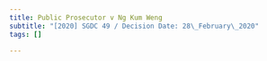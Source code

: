 ```yaml
---
title: Public Prosecutor v Ng Kum Weng
subtitle: "[2020] SGDC 49 / Decision Date: 28\_February\_2020"
tags: []

---
```

